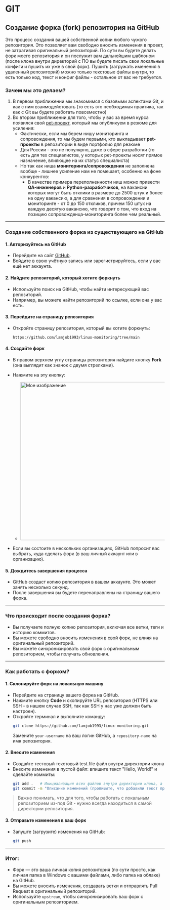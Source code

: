 # GIT

## Создание форка (fork) репозитория на GitHub

Это процесс создания вашей собственной копии любого чужого репозитория. Это позволяет вам свободно вносить изменения в проект, не затрагивая оригинальный репозиторий. По сути вы будете делать форк моего репозитория и он послужит вам дальнейшим шаблоном (после клона внутри директорий с ПО вы будете писать свои локальные конфиги и пушить их уже в свой форк). Пушить (загружать именения в удаленный репозиторий) можно только текстовые файлы внутри, то есть только код, текст и конфиг файлы - остальное от вас не требуется.

###  Зачем мы это делаем?
1. В первом приближении мы знакомимся с базовыми аспектами Git, и как с ним взаимодейстовать (то есть это необходимая практика, так как с Git вы будете работать повсеместно)
2. Во втором приближении для того, чтобы у вас за время курса появился свой [pet-проект](https://practicum.yandex.ru/blog/chto-takoe-pet-proekty-idei-dlya-novichkov/ "Pet-проект (от англ. pet — домашний питомец) — это тренировочный проект, который специалист создаёт в свободное время и по собственному желанию. Он сам придумывает и воплощает идею. Пет-проекты могут создавать программисты, дизайнеры, маркетологи, аналитики данных и т. д."), который мы опубликуем в резюме для усиления:
    - Фактически, если мы берем нишу мониторинга и сопровождения, то мы будем первыми, кто выкладывает **pet-проекты** в репозитории в виде портфолио для резюме
    - Для России - это не популярно, даже в сфере разработки (то есть для тех специалистов, у которых pet-проекты носят прямое назначение, влияющее на их статус специалиста)
    - Но так как ниша **мониторинга/сопровождения** не заполнена вообще - лишнее усиление нам не помешает, особенно на фоне конкурентов:
        - В качестве примера переполненности ниш можно привести **QA-инженеров** и **Python-разработчиков**, на вакансии которых могут быть отклики в размере до 2500 штук и более на одну вакансию, а для сравнения в сопровождении и мониторинге - от 0 до 150 откликов, причем 150 штук на каждую десятую вакансию, что говорит о том, что вход на позицию сопровожденца-мониторинга более чем реальный.


---

### **Создание собственного форка из существующего на GitHub**

#### **1. Авторизуйтесь на GitHub**
- Перейдите на сайт [GitHub](https://github.com).
- Войдите в свою учётную запись или зарегистрируйтесь, если у вас ещё нет аккаунта.

#### **2. Найдите репозиторий, который хотите форкнуть**
- Используйте поиск на GitHub, чтобы найти интересующий вас репозиторий.
- Например, вы можете найти репозиторий по ссылке, если она у вас есть.

#### **3. Перейдите на страницу репозитория**
- Откройте страницу репозитория, который вы хотите форкнуть:
  ```
  https://github.com/lamjob1993/linux-monitoring/tree/main
  ```

#### **4. Создайте форк**
- В правом верхнем углу страницы репозитория найдите кнопку **Fork** (она выглядит как значок с двумя стрелками).
- Нажмите на эту кнопку:

   - <img src="https://github.com/lamjob1993/linux-monitoring/blob/main/.files/.bucket/fork_repo.png" alt="Мое изображение" width="500">

- Если вы состоите в нескольких организациях, GitHub попросит вас выбрать, куда сделать форк (в ваш личный аккаунт или в организацию).

#### **5. Дождитесь завершения процесса**
- GitHub создаст копию репозитория в вашем аккаунте. Это может занять несколько секунд.
- После завершения вы будете перенаправлены на страницу вашего форка.

---

### **Что происходит после создания форка?**
- Вы получаете полную копию репозитория, включая все ветки, теги и историю коммитов.
- Вы можете свободно вносить изменения в свой форк, не влияя на оригинальный репозиторий.
- Вы можете синхронизировать свой форк с оригинальным репозиторием, чтобы получать обновления.

---

### **Как работать с форком?**

#### **1. Склонируйте форк на локальную машину**
- Перейдите на страницу вашего форка на GitHub.
- Нажмите кнопку **Code** и скопируйте URL репозитория (HTTPS или SSH - в нашем случае SSH, так как SSH у нас уже должен быть настроен).
- Откройте терминал и выполните команду:
  ```bash
  git clone https://github.com/lamjob1993/linux-monitoring.git
  ```
  Замените `your-username` на ваш логин GitHub, а `repository-name` на имя репозитория.

#### **2. Внесите изменения**
- Создайте тестовый текстовый test.file файл внутри директории клона
- Внесите изменения в пустой файл: впишите текст "Hello, World!" и сделайте коммиты:
  ```bash
  git add .   # Инициализация всех файлов внутри директории клона, а точка - это выбрать все файлы (а также можно выбирать файлы отдельно) 
  git commit -m "Описание изменений (пропишите, что добавили текст приветствия)"   # На этом этапе мы делаем коммит (подписываем какие изменения мы внесли в файл)
  ```
> Важно понимать, что для того, чтобы работать с локальным репозиторием из-под Git - нужно всегда находиться в самой директории репозитория.

#### **3. Отправьте изменения в ваш форк**
- Запуште (загрузите) изменения на GitHub:
  ```bash
  git push
  ```

---

### **Итог:**
- Форк — это ваша личная копия репозитория (по сути просто, как личная папка в Windows с вашими файлами, либо папка на облаке) на GitHub.
- Вы можете вносить изменения, создавать ветки и отправлять Pull Request в оригинальный репозиторий.
- Используйте `upstream`, чтобы синхронизировать ваш форк с оригинальным репозиторием.
